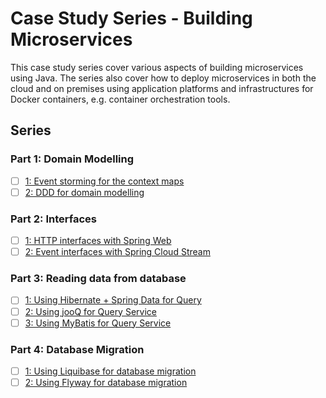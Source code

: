 # Case Study Series - Building Microservices

This case study series cover various aspects of building microservices using Java. 
The series also cover how to deploy microservices in both the cloud and on premises using application platforms and infrastructures for Docker containers, e.g. container orchestration tools.

## Series

### Part 1: Domain Modelling
- [ ] [1: Event storming for the context maps]()
- [ ] [2: DDD for domain modelling]()

### Part 2: Interfaces
- [ ] [1: HTTP interfaces with Spring Web]()
- [ ] [2: Event interfaces with Spring Cloud Stream]()

### Part 3: Reading data from database
- [ ] [1: Using Hibernate + Spring Data for Query]()
- [ ] [2: Using jooQ for Query Service]()
- [ ] [3: Using MyBatis for Query Service]()

### Part 4: Database Migration
- [ ] [1: Using Liquibase for database migration]()
- [ ] [2: Using Flyway for database migration]()